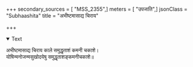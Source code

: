 +++
secondary_sources = [ "MSS_2355",]
meters = [ "उपजाति",]
jsonClass = "Subhaashita"
title = "अभीष्टमासाद्य चिराय"

+++

<details open><summary>Text</summary>

अभीष्टमासाद्य चिराय काले समुद्धृताशं कमनी चकाशे।  
योषिन्मनोजन्मसुखोदयेषु समुद्धृताशङ्कमनीचकाशे॥
</details>
